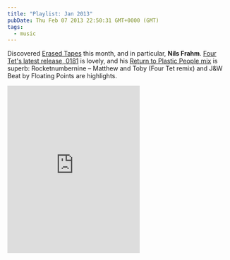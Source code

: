 ```yaml
---
title: "Playlist: Jan 2013"
pubDate: Thu Feb 07 2013 22:50:31 GMT+0000 (GMT)
tags:
  - music
---
```


<p>Discovered <a href="http://www.erasedtapes.com/">Erased Tapes</a> this month, and in particular, <strong>Nils Frahm</strong>. <a href="https://soundcloud.com/four-tet/0181-1">Four Tet's latest release, 0181</a> is lovely, and his <a href="https://soundcloud.com/four-tet/return-to-plastic-people-september-2010-aka-fact-mix-182">Return to Plastic People mix</a> is superb: Rocketnumbernine &#x2013; Matthew and Toby (Four Tet remix) and J&amp;W Beat by Floating Points are highlights.</p>

<iframe src="https://embed.spotify.com/?uri=spotify:user:bonanza9:playlist:2eLyQUQ6fmh7BFjOv5leX6" width="300" height="380" frameborder="0" allowtransparency="true"></iframe>

